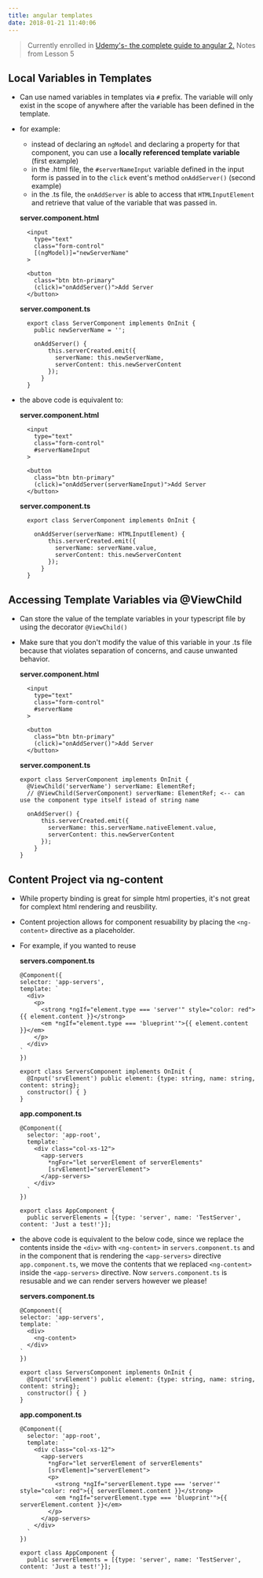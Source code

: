 ```yaml
---
title: angular templates
date: 2018-01-21 11:40:06
---
```


> Currently enrolled in <a href="https://www.udemy.com/the-complete-guide-to-angular-2" target="_blank">Udemy's- the complete guide to angular 2.</a> Notes from Lesson 5

## Local Variables in Templates
- Can use named variables in templates via `#` prefix. The variable will only exist in the scope of anywhere after the variable has been defined in the template.
- for example: 
  - instead of declaring an `ngModel` and declaring a property for that component, you can use a **locally referenced template variable** (first example)
  - in the .html file, the `#serverNameInput` variable defined in the input form is passed in to the `click` event's method `onAddServer()` (second example)
  - in the .ts file, the `onAddServer` is able to access that `HTMLInputElement` and retrieve that value of the variable that was passed in.

  **server.component.html**

  ```
    <input 
      type="text" 
      class="form-control"
      [(ngModel)]="newServerName"
    >

    <button
      class="btn btn-primary"
      (click)="onAddServer()">Add Server
    </button>
  ```

  **server.component.ts**

  ```
    export class ServerComponent implements OnInit {
      public newServerName = '';

      onAddServer() {
          this.serverCreated.emit({
            serverName: this.newServerName, 
            serverContent: this.newServerContent
          });
        }
    }
  ```

- the above code is equivalent to:

  **server.component.html**

  ```
    <input 
      type="text" 
      class="form-control"
      #serverNameInput
    >

    <button
      class="btn btn-primary"
      (click)="onAddServer(serverNameInput)">Add Server
    </button>
  ```


  **server.component.ts**

  ```
    export class ServerComponent implements OnInit {
        
      onAddServer(serverName: HTMLInputElement) {
          this.serverCreated.emit({
            serverName: serverName.value, 
            serverContent: this.newServerContent
          });
        }
    }
  ```


## Accessing Template Variables via @ViewChild
- Can store the value of the template variables in your typescript file by using the decorator `@ViewChild()`
- Make sure that you don't modify the value of this variable in your .ts file because that violates separation of concerns, and cause unwanted behavior.


  **server.component.html**

    ```
      <input 
        type="text" 
        class="form-control"
        #serverName
      >

      <button
        class="btn btn-primary"
        (click)="onAddServer()">Add Server
      </button>
    ```


  **server.component.ts**

    ```
    export class ServerComponent implements OnInit {
      @ViewChild('serverName') serverName: ElementRef; 
      // @ViewChild(ServerComponent) serverName: ElementRef; <-- can use the component type itself istead of string name

      onAddServer() {
          this.serverCreated.emit({
            serverName: this.serverName.nativeElement.value, 
            serverContent: this.newServerContent
          });
        }
    }
    ```


## Content Project via ng-content
- While property binding is great for simple html properties, it's not great for complext html rendering and reusbility. 
- Content projection allows for component resuability by placing the `<ng-content>` directive as a placeholder.
- For example, if you wanted to reuse 


  **servers.component.ts**

    ```
    @Component({
    selector: 'app-servers',
    template: `
      <div>
        <p>
          <strong *ngIf="element.type === 'server'" style="color: red">{{ element.content }}</strong>
          <em *ngIf="element.type === 'blueprint'">{{ element.content }}</em>
        </p>
      </div>
    `
    })

    export class ServersComponent implements OnInit {
      @Input('srvElement') public element: {type: string, name: string, content: string};
      constructor() { }
    }

    ```


  **app.component.ts**

    ```
    @Component({
      selector: 'app-root',
      template: `
        <div class="col-xs-12">
          <app-servers 
            *ngFor="let serverElement of serverElements"
            [srvElement]="serverElement">
          </app-servers>
        </div>
      `
    })

    export class AppComponent {
      public serverElements = [{type: 'server', name: 'TestServer', content: 'Just a test!'}];

    ```

- the above code is equivalent to the below code, since we replace the contents inside the `<div>` with `<ng-content>` in `servers.component.ts` and in the component that is rendering the `<app-servers>` directive `app.component.ts`, we move the contents that we replaced `<ng-content>` inside the `<app-servers>` directive. Now `servers.component.ts` is resusable and we can render servers however we please!

  **servers.component.ts**

    ```
    @Component({
    selector: 'app-servers',
    template: `
      <div>
        <ng-content>
      </div>
    `
    })

    export class ServersComponent implements OnInit {
      @Input('srvElement') public element: {type: string, name: string, content: string};
      constructor() { }
    }

    ```

  **app.component.ts**

    ```
    @Component({
      selector: 'app-root',
      template: `
        <div class="col-xs-12">
          <app-servers 
            *ngFor="let serverElement of serverElements"
            [srvElement]="serverElement">
            <p>
              <strong *ngIf="serverElement.type === 'server'" style="color: red">{{ serverElement.content }}</strong>
              <em *ngIf="serverElement.type === 'blueprint'">{{ serverElement.content }}</em>
            </p>
          </app-servers>
        </div>
      `
    })

    export class AppComponent {
      public serverElements = [{type: 'server', name: 'TestServer', content: 'Just a test!'}];

    ```